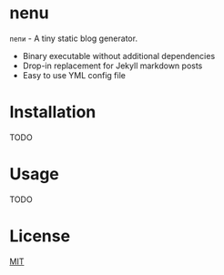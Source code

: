 nenu
===================

`пепи` - A tiny static blog generator.

  * Binary executable without additional dependencies
  * Drop-in replacement for Jekyll markdown posts
  * Easy to use YML config file

# Installation

TODO

# Usage

TODO

# License

[MIT](LICENSE)
